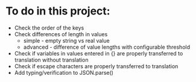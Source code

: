# To do in this project:

- Check the order of the keys
- Check differences of length in values
  - simple - empty string vs real value
  - advanced - difference of value lengths with configurable threshold
- Check if variables in values entered in {} are properly transferred to translation without translation
- Check if escape characters are properly transferred to translation
- Add typing/verification to JSON.parse()
